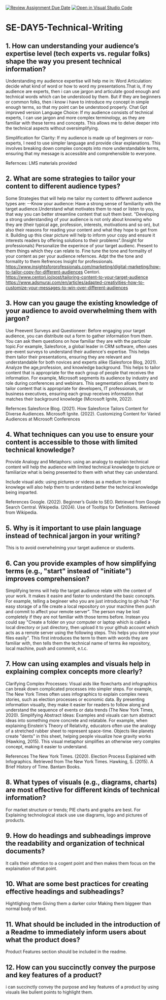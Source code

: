[![Review Assignment Due Date](https://classroom.github.com/assets/deadline-readme-button-22041afd0340ce965d47ae6ef1cefeee28c7c493a6346c4f15d667ab976d596c.svg)](https://classroom.github.com/a/zsAR-pyY)
[![Open in Visual Studio Code](https://classroom.github.com/assets/open-in-vscode-2e0aaae1b6195c2367325f4f02e2d04e9abb55f0b24a779b69b11b9e10269abc.svg)](https://classroom.github.com/online_ide?assignment_repo_id=15652123&assignment_repo_type=AssignmentRepo)
# SE-DAY5-Technical-Writing
## 1. How can understanding your audience’s expertise level (tech experts vs. regular folks) shape the way you present technical information?
Understanding my audience expertise will help me in:
Word Articulation: decide what kind of word or how to word my presentations.That is, if my audience are experts, then i can use jargon and articulate good enough and technical words which can be understood by them. But if they are beginners or common folks, then i know i have to introduce my concept in simple enough terms, so that my point can be understood properly.
Chat Gpt improved version
Language Choice: If my audience consists of technical experts, I can use jargon and more complex terminology, as they are familiar with these terms and concepts. This allows me to delve deeper into the technical aspects without oversimplifying.

Simplification for Clarity: If my audience is made up of beginners or non-experts, I need to use simpler language and provide clear explanations. This involves breaking down complex concepts into more understandable terms, ensuring that my message is accessible and comprehensible to everyone.

Refernces: LMS materials provided

## 2. What are some strategies to tailor your content to different audience types?
Some Strategies that will help me tailor my content to different audience types are:
--Know your audience: Have a strong sense of familiarity with the target audience.Understand what motivates them to read or listen to you, that way you can better streamline content that suit them best.
"Developing a strong understanding of your audience is not only about knowing who they are (their typical age, profession, interests, motivations and so on), but also their reasons for reading your content and what they hope to get from it. Building up this clear picture will help to inform your copy and ensure it interests readers by offering solutions to their problems".(Insight for professionals)
Personalize the experince of your target audienc. Present to them things which they can relate to.
Fine tune the tone and formality of your content as per your audience refernces. Adpt the the tone and formality to them
Refrences 
Insight for professionals. https://www.insightsforprofessionals.com/marketing/digital-marketing/how-to-tailor-copy-for-different-audiences
Centori. https://www.centori.io/post/tailoring-content-to-your-target-audience
https://www.adsmurai.com/en/articles/adapted-creativities-how-to-customize-your-messages-to-win-over-different-audiences

## 3. How can you gauge the existing knowledge of your audience to avoid overwhelming them with jargon?
Use Preevent Surveys and Questioneer: Before engaging your target audience, you can distribute out a form  to gather information from them. You can ask them questions on how familiar they are with the particular topic.For example, Salesforce, a global leader in CRM software, often uses pre-event surveys to understand their audience's expertise. This helps them tailor their presentations, ensuring they are relevant and understandable for both novices and experts alike (Salesforce Blog, 2021).
Analyze the age,profession, and knowledge background. This helps to tailor content that is appropriate for the each group of people that receives the information.  For example, Microsoft segments its audience by industry and role during conferences and webinars. This segmentation allows them to tailor content that is appropriate for developers, IT professionals, or business executives, ensuring each group receives information that matches their background knowledge (Microsoft Ignite, 2022).

Refernces
Salesforce Blog. (2021). How Salesforce Tailors Content for Diverse Audiences.
Microsoft Ignite. (2022). Customizing Content for Varied Audiences at Microsoft Conferences

## 4. What techniques can you use to ensure your content is accessible to those with limited technical knowledge?
Provide Analogy and Metaphors: using an analogy to explain technical content will help the audience with limited technical knowledge to picture or familiarize what is being presented to them with what they can understand.

Include visual aids: using pictures or videos as a medium to impart knowlege will also help them to understand better the technical knowledge being imparted.

References
Google. (2022). Beginner’s Guide to SEO. Retrieved from Google Search Central.
Wikipedia. (2024). Use of Tooltips for Definitions. Retrieved from Wikipedia.

## 5. Why is it important to use plain language instead of technical jargon in your writing?
This is to avoid overwhelming your target audience or  students. 

## 6. Can you provide examples of how simplifying terms (e.g., "start" instead of "initiate") improves comprehension?
Simplifying terms will help the target audience relate with the content of your work. It makes it easire and faster to understand the basic concepts. 
For example, telling a begineer who you are just introducing to git-hub " For easy storage of a file create a local repository on your machine then push and commit to affect your remote server". The person may be lost completely if they are not familiar with those terms before. Instean you could say "Create a folder on your computer or laptop which is called a local directory or just directory, then upload it to your github account which acts as a remote server using the following steps. This helps you store your files easily". This first introduces the term to them with words they are familiar with, then tells them the technical name of terms ike repository, local machine, push and commmit, e.t.c.

## 7. How can using examples and visuals help in explaining complex concepts more clearly?
Clarifying Complex Processes: Visual aids like flowcharts and infographics can break down complicated processes into simpler steps. For example, The New York Times often uses infographics to explain complex news stories, such as election processes or economic data. By presenting information visually, they make it easier for readers to follow along and understand the sequence of events or data trends (The New York Times, 2020).
Simplifying Abstract Ideas: Examples and visuals can turn abstract ideas into something more concrete and relatable. For example, when explaining Einstein's Theory of Relativity, educators often use the analogy of a stretched rubber sheet to represent space-time. Objects like planets create "dents" in this sheet, helping people visualize how gravity works (Hawking, 2015). This visual metaphor simplifies an otherwise very complex concept, making it easier to understand.

References
The New York Times. (2020). Election Process Explained with Infographics. Retrieved from The New York Times.
Hawking, S. (2015). A Brief History of Time. Bantam Books.

## 8. What types of visuals (e.g., diagrams, charts) are most effective for different kinds of technical information?
For market structure or trends; PIE charts and graphs are best.
For Explaining technological stack use use diagrams, logo and pictures of products.

## 9. How do headings and subheadings improve the readability and organization of technical documents?
It calls their attention to a cogent point and then makes them focus on the explaination of that point.

## 10. What are some best practices for creating effective headings and subheadings?
Hightlighing them
Giving them a darker color
Making them biggeer than normal body of text.

## 11. What should be included in the introduction of a Readme to immediately inform users about what the product does?
Product Features section should be included in the readme. 

## 12. How can you succinctly convey the purpose and key features of a product?
i can succinctly convey the purpose and key features of a product by using visuals like bullent points to highlight them.
